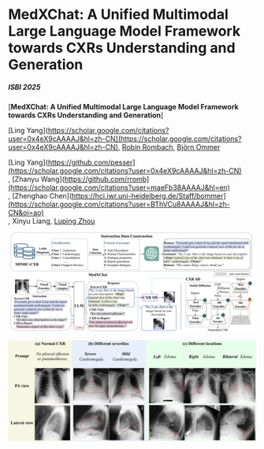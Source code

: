 # MedXChat: A Unified Multimodal Large Language Model Framework towards CXRs Understanding and Generation
##### ISBI 2025

[**MedXChat: A Unified Multimodal Large Language Model Framework towards CXRs Understanding and Generation**]

[Ling Yang](https://scholar.google.com/citations?user=0x4eX9cAAAAJ&hl=zh-CN](https://scholar.google.com/citations?user=0x4eX9cAAAAJ&hl=zh-CN),
[Robin Rombach](https://scholar.google.com/citations?user=0x4eX9cAAAAJ&hl=zh-CN),
[Björn Ommer](https://hci.iwr.uni-heidelberg.de/Staff/bommer)<br/>


[Ling Yang](https://github.com/pesser](https://scholar.google.com/citations?user=0x4eX9cAAAAJ&hl=zh-CN)<br/>,
[Zhanyu Wang](https://github.com/rromb](https://scholar.google.com/citations?user=maeFb38AAAAJ&hl=en)<br/>,
[Zhenghao Chen](https://hci.iwr.uni-heidelberg.de/Staff/bommer](https://scholar.google.com/citations?user=BThVCu8AAAAJ&hl=zh-CN&oi=ao)<br/>,
Xinyu Liang,
[Luping Zhou](https://scholar.google.com/citations?user=BThVCu8AAAAJ&hl=zh-CN&oi=ao)<br/>


![teaser](assets/medxchat.png)

![teaser](assets/results.png)
